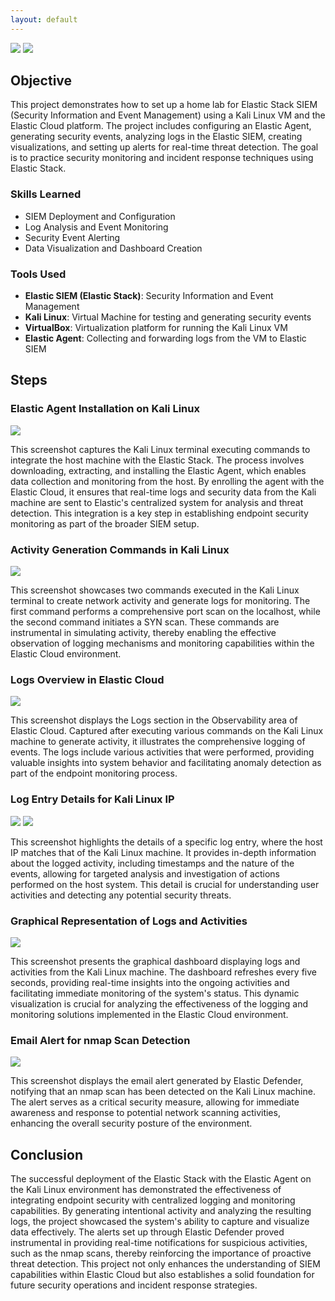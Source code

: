 ```yaml
---
layout: default
---
```

<div>
    <a href="https://www.linkedin.com/in/simardeep1098"><img src="https://img.shields.io/badge/-LinkedIn-0072b1?&style=for-the-badge&logo=linkedin&logoColor=white" /></a>
    <a href="https://github.com/Simardeep1098"><img src="https://img.shields.io/badge/-GitHub-000000?&style=for-the-badge&logo=github&logoColor=white" /></a>
</div>


## Objective
This project demonstrates how to set up a home lab for Elastic Stack SIEM (Security Information and Event Management) using a Kali Linux VM and the Elastic Cloud platform. The project includes configuring an Elastic Agent, generating security events, analyzing logs in the Elastic SIEM, creating visualizations, and setting up alerts for real-time threat detection. The goal is to practice security monitoring and incident response techniques using Elastic Stack.


### Skills Learned
- SIEM Deployment and Configuration
- Log Analysis and Event Monitoring
- Security Event Alerting
- Data Visualization and Dashboard Creation


### Tools Used
- **Elastic SIEM (Elastic Stack)**: Security Information and Event Management
- **Kali Linux**: Virtual Machine for testing and generating security events
- **VirtualBox**: Virtualization platform for running the Kali Linux VM
- **Elastic Agent**: Collecting and forwarding logs from the VM to Elastic SIEM
  

## Steps

### Elastic Agent Installation on Kali Linux

![](https://github.com/Simardeep1098/elastic-siem-lab.github.io/blob/main/Elastic%20SIEM%20Kali/sc1.png?raw=true)

This screenshot captures the Kali Linux terminal executing commands to integrate the host machine with the Elastic Stack. The process involves downloading, extracting, and installing the Elastic Agent, which enables data collection and monitoring from the host. By enrolling the agent with the Elastic Cloud, it ensures that real-time logs and security data from the Kali machine are sent to Elastic's centralized system for analysis and threat detection. This integration is a key step in establishing endpoint security monitoring as part of the broader SIEM setup.

### Activity Generation Commands in Kali Linux

![](https://github.com/Simardeep1098/elastic-siem-lab.github.io/blob/main/Elastic%20SIEM%20Kali/sc2.png?raw=true)

This screenshot showcases two commands executed in the Kali Linux terminal to create network activity and generate logs for monitoring. The first command performs a comprehensive port scan on the localhost, while the second command initiates a SYN scan. These commands are instrumental in simulating activity, thereby enabling the effective observation of logging mechanisms and monitoring capabilities within the Elastic Cloud environment.

### Logs Overview in Elastic Cloud

![](https://github.com/Simardeep1098/elastic-siem-lab.github.io/blob/main/Elastic%20SIEM%20Kali/sc3.png?raw=true)

This screenshot displays the Logs section in the Observability area of Elastic Cloud. Captured after executing various commands on the Kali Linux machine to generate activity, it illustrates the comprehensive logging of events. The logs include various activities that were performed, providing valuable insights into system behavior and facilitating anomaly detection as part of the endpoint monitoring process.

### Log Entry Details for Kali Linux IP

![](https://github.com/Simardeep1098/elastic-siem-lab.github.io/blob/main/Elastic%20SIEM%20Kali/sc4-1.png?raw=true) ![](https://github.com/Simardeep1098/elastic-siem-lab.github.io/blob/main/Elastic%20SIEM%20Kali/sc4-2.png?raw=true)

This screenshot highlights the details of a specific log entry, where the host IP matches that of the Kali Linux machine. It provides in-depth information about the logged activity, including timestamps and the nature of the events, allowing for targeted analysis and investigation of actions performed on the host system. This detail is crucial for understanding user activities and detecting any potential security threats.

### Graphical Representation of Logs and Activities

![](https://github.com/Simardeep1098/elastic-siem-lab.github.io/blob/main/Elastic%20SIEM%20Kali/sc5.png?raw=true)

This screenshot presents the graphical dashboard displaying logs and activities from the Kali Linux machine. The dashboard refreshes every five seconds, providing real-time insights into the ongoing activities and facilitating immediate monitoring of the system's status. This dynamic visualization is crucial for analyzing the effectiveness of the logging and monitoring solutions implemented in the Elastic Cloud environment.

### Email Alert for nmap Scan Detection

![](https://github.com/Simardeep1098/elastic-siem-lab.github.io/blob/main/Elastic%20SIEM%20Kali/sc6.png?raw=true)

This screenshot displays the email alert generated by Elastic Defender, notifying that an nmap scan has been detected on the Kali Linux machine. The alert serves as a critical security measure, allowing for immediate awareness and response to potential network scanning activities, enhancing the overall security posture of the environment.


## Conclusion

The successful deployment of the Elastic Stack with the Elastic Agent on the Kali Linux environment has demonstrated the effectiveness of integrating endpoint security with centralized logging and monitoring capabilities. By generating intentional activity and analyzing the resulting logs, the project showcased the system's ability to capture and visualize data effectively. 
The alerts set up through Elastic Defender proved instrumental in providing real-time notifications for suspicious activities, such as the nmap scans, thereby reinforcing the importance of proactive threat detection. This project not only enhances the understanding of SIEM capabilities within Elastic Cloud but also establishes a solid foundation for future security operations and incident response strategies.


